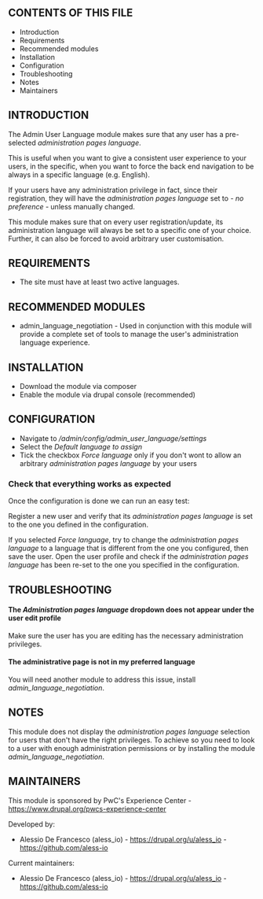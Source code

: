 CONTENTS OF THIS FILE
---------------------
   
 * Introduction
 * Requirements
 * Recommended modules
 * Installation
 * Configuration
 * Troubleshooting
 * Notes
 * Maintainers
 
INTRODUCTION
------------

The Admin User Language module makes sure that any user
has a pre-selected *administration pages language*.

This is useful when you want to give a consistent user experience 
to your users, in the specific, when you want to force the back end 
navigation to be always in a specific language (e.g. English).

If your users have any administration privilege in fact, since their registration,
they will have the *administration pages language* set to *- no preference -*
unless manually changed.
 
This module makes sure that on every user registration/update, its administration
language will always be set to a specific one of your choice. Further, it can also 
be forced to avoid arbitrary user customisation.

REQUIREMENTS
------------

* The site must have at least two active languages.

RECOMMENDED MODULES
-------------------

* admin_language_negotiation - Used in conjunction with this module 
will provide a complete set of tools to manage the user's administration 
language experience.

INSTALLATION
------------

* Download the module via composer
* Enable the module via drupal console (recommended)

CONFIGURATION
-------------

* Navigate to */admin/config/admin_user_language/settings*
* Select the *Default language to assign*
* Tick the checkbox *Force language* only if you don't wont to allow
an arbitrary *administration pages language* by your users

### Check that everything works as expected

Once the configuration is done we can run an easy test:

Register a new user and verify that its *administration pages language*
is set to the one you defined in the configuration.

If you selected *Force language*, try to change the *administration pages language*
to a language that is different from the one you configured, then save the user.
Open the user profile and check if the *administration pages language* has been
re-set to the one you specified in the configuration.

TROUBLESHOOTING
---------------

#### The *Administration pages language* dropdown does not appear under the user edit profile
Make sure the user has you are editing has the necessary administration privileges.

#### The administrative page is not in my preferred language
You will need another module to address this issue, install *admin_language_negotiation*.

NOTES
-----

This module does not display the *administration pages language* selection for users
that don't have the right privileges. To achieve so you need to look to a user
with enough administration permissions or by installing the module *admin_language_negotiation*.

MAINTAINERS
-----------

This module is sponsored by PwC's Experience Center - https://www.drupal.org/pwcs-experience-center

Developed by:

 * Alessio De Francesco (aless_io) - https://drupal.org/u/aless_io - https://github.com/aless-io
 
Current maintainers:

 * Alessio De Francesco (aless_io) - https://drupal.org/u/aless_io - https://github.com/aless-io
